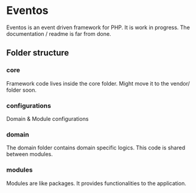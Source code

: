 # Eventos


Eventos is an event driven framework for PHP.  It is work in progress. The documentation / readme is far from done.


## Folder structure

### core
Framework code lives inside the core folder. Might move it to the vendor/ folder soon.

### configurations
Domain & Module configurations


### domain
The domain folder contains domain specific logics. This code is shared between modules.

### modules
Modules are like packages. It provides functionalities to the application.
